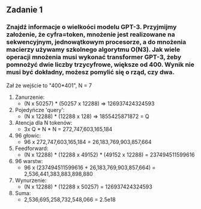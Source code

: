 ## Zadanie 1

### Znajdź informacje o wielkoóci modelu GPT-3. Przyjmijmy założenie, że cyfra=token, mnożenie jest realizowane na sekwencyjnym, jednowątkowym procesorze, a do mnożenia macierzy używamy szkolnego algorytmu O(N3). Jak wiele operacji mnożenia musi wykonać transformer GPT-3, żeby pomnożyć dwie liczby trzycyfrowe, większe od 400. Wynik nie musi być dokładny, możesz pomylić się o rząd, czy dwa.

Zał że wejście to "400*401", N = 7

1. Zanurzenie:
    - (N x 50257) * (50257 x 12288) => 126937424324593 
2. Pojedyńcze 'query':
    - (N x 12288) * (12288 x 128) => 1855425871872 = Q
3. Atencja dla N tokenów:
    - 3x Q * N * N = 272,747,603,165,184
4. 96 głowic:
    - 96 x 272,747,603,165,184 = 26,183,769,903,857,664
5. Feedforward:
    - (N x 12288) * (12288 x 49152) * (49152 x 12288) = 237494511599616
5. 96 warstw:
    - 96 x (237494511599616 + 26,183,769,903,857,664) = 2,536,441,383,883,898,880
6. Wynurzenie:
    - (N x 12288) * (12288 x 50257) = 126937424324593
7. Suma:
    - 2,536,695,258,732,548,066 = 2.5e18